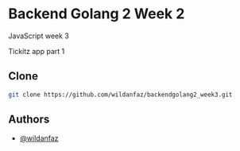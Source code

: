 
# Backend Golang 2 Week 2

JavaScript week 3

Tickitz app part 1


## Clone
```bash
git clone https://github.com/wildanfaz/backendgolang2_week3.git
```
    
## Authors

- [@wildanfaz](https://www.github.com/wildanfaz)
